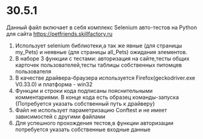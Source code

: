 # 30.5.1
Данный файл включает в себя комплекс Selenium авто-тестов на Python для сайта https://petfriends.skillfactory.ru
1) Использует selenium библиотеки,а так же явные (для страницы my_Pets) и неявные (для страницы all_Pets) ожидания элементов.
2) В наборе 3 функции с тестами: авторизация на сайте,тесты общих карточек пользователей,тесты таблицы собственных питомцев пользователя
3) В качестве драйвера-браузера используется Firefox(geckodriver.exe V0.33.0) и  платформа - win32
4) Функции и строки кода подписаны пояснительными комментариями. В конце кода есть образец команды-запуска {Потребуется указать собственный путь к драйверу}
5) Файл не использует параметризацию Conftest и не имеет зависимостей с другими файлами
6) Для успешного прохождения тестов,в функции авторизации потребуется указать собственные входные данные
